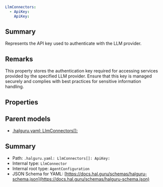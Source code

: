 <!--
title: ApiKey
version: 1.40.0
generated: true
date: 2025-04-25
node: This file is generated by the command-line program: `halguru manual -c -m`
-->


```yaml
LlmConnectors:
  - ApiKey:
    ApiKey:
```

## Summary

Represents the API key used to authenticate with the LLM provider.

## Remarks

This property stores the authentication key required for accessing services provided by the specified LLM provider. Ensure that this key is managed securely and complies with best practices for sensitive information handling.

## Properties


## Parent models

* [.halguru.yaml: LlmConnectors[]:]((halguru)-llmconnectors-list.md)
## Summary

* Path: `.halguru.yaml: LlmConnectors[]: ApiKey:`
* Internal type: `LlmConnector`
* Internal root type: `AgentConfiguration`
* JSON Schema for YAML: [https://docs.hal.guru/schemas/halguru-schema.json](https://docs.hal.guru/schemas/halguru-schema.json)
